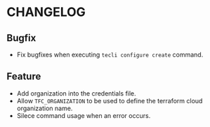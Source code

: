 # CHANGELOG

## Bugfix

- Fix bugfixes when executing `tecli configure create` command.

## Feature

- Add organization into the credentials file.
- Allow `TFC_ORGANIZATION` to be used to define the terraform cloud organization name.
- Silece command usage when an error occurs.
